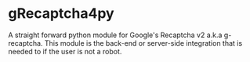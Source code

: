 # gRecaptcha4py
A straight forward python module for Google's Recaptcha v2 a.k.a g-recaptcha. This module is the back-end or server-side integration that is needed to if the user is not a robot.

